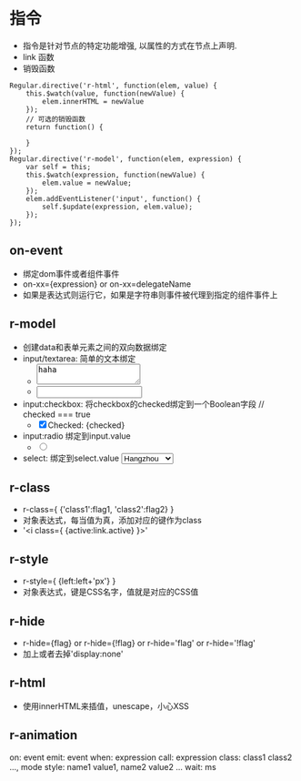 # 指令

- 指令是针对节点的特定功能增强, 以属性的方式在节点上声明.
- link 函数
- 销毁函数

```
Regular.directive('r-html', function(elem, value) {
    this.$watch(value, function(newValue) {
        elem.innerHTML = newValue
    });
    // 可选的销毁函数
    return function() {

    }
});
Regular.directive('r-model', function(elem, expression) {
    var self = this;
    this.$watch(expression, function(newValue) {
        elem.value = newValue;
    });
    elem.addEventListener('input', function() {
        self.$update(expression, elem.value);
    });
});
```

## on-event

- 绑定dom事件或者组件事件
- on-xx={expression} or on-xx=delegateName
- 如果是表达式则运行它，如果是字符串则事件被代理到指定的组件事件上

## r-model

- 创建data和表单元素之间的双向数据绑定
- input/textarea: 简单的文本绑定
    - <textarea r-model='textarea'>haha</textarea>
    - <input r-model='input'>
- input:checkbox: 将checkbox的checked绑定到一个Boolean字段
    // checked === true
    - <input type="checkbox" checked r-model={checked}>Checked: {checked}
- input:radio 绑定到input.value
    - <input type="radio" value="option1" r-model={radio}>
- select: 绑定到select.value
    <!-- city === 1 -->
    <select r-model={city}>
        <option value="1" selected>Hangzhou</option>
        <option value="2">Shanghai</option>
        <option value="3">Guangzhou</option>
    </select>

## r-class

- r-class={ {'class1':flag1, 'class2':flag2} }
- 对象表达式，每当值为真，添加对应的键作为class
- '<i class={ {active:link.active} }></i>'

## r-style

- r-style={ {left:left+'px'} }
- 对象表达式，键是CSS名字，值就是对应的CSS值

## r-hide

- r-hide={flag} or r-hide={!flag} or r-hide='flag' or r-hide='!flag'
- 加上或者去掉'display:none'

## r-html

- 使用innerHTML来插值，unescape，小心XSS

## r-animation

on: event
emit: event
when: expression
call: expression
class: class1 class2 ..., mode
style: name1 value1, name2 value2 ...
wait: ms
